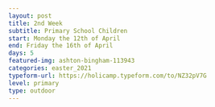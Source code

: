 ```yaml
---
layout: post
title: 2nd Week
subtitle: Primary School Children
start: Monday the 12th of April
end: Friday the 16th of April
days: 5
featured-img: ashton-bingham-113943
categories: easter_2021
typeform-url: https://holicamp.typeform.com/to/NZ32pV7G
level: primary
type: outdoor
---
```

